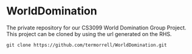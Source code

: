 WorldDomination
===============

The private repository for our CS3099 World Domination Group Project. This project can be cloned by using the url generated on the RHS. 

```
git clone https://github.com/termorrell/WorldDomination.git
```
